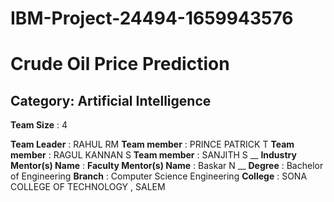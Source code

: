 # IBM-Project-24494-1659943576
# Crude Oil Price Prediction
## Category: Artificial Intelligence

**Team Size** : 4

**Team Leader** : RAHUL RM 
**Team member** : PRINCE PATRICK T
**Team member** : RAGUL KANNAN S 
**Team member** : SANJITH S
__
**Industry Mentor(s) Name** : 
**Faculty Mentor(s) Name** : Baskar N
__
**Degree** : Bachelor of Engineering
**Branch** : Computer Science Engineering
**College** : SONA COLLEGE OF TECHNOLOGY , SALEM

